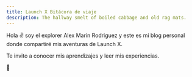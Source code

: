 ```yaml
---
title: Launch X Bitácora de viaje
description: The hallway smelt of boiled cabbage and old rag mats.
---
```


Hola ✌️  soy el explorer Alex Marin Rodriguez y este es mi blog personal donde compartiré mis aventuras de Launch X.

Te invito a conocer mis aprendizajes y leer mis experiencias.

🚀

